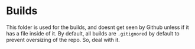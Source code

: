 # Builds
This folder is used for the builds, and doesnt get seen by Github unless if it has a file inside of it.
By default, all builds are `.gitignore`d by default to prevent oversizing of the repo.
So, deal with it.